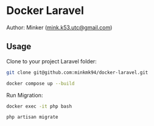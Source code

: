 # Docker Laravel

Author: Minker (<mink.k53.utc@gmail.com>)
## Usage

Clone to your project Laravel folder:

```bash
git clone git@github.com:minkmk94/docker-laravel.git
```

```bash
docker compose up --build
```

Run Migration:

```bash
docker exec -it php bash
```

```bash
php artisan migrate

```
